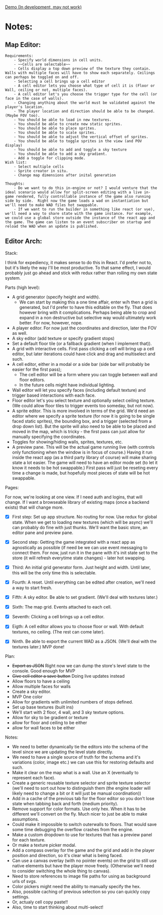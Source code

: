 [Demo (In development, may not work)](https://wonderful-dubinsky-e2d239.netlify.com/)

# Notes:

## Map Editor:
    Requirements:
        - Specify world dimensions in cell units.
        - ~~Cells are selectable~~
        - Cells display a top down preview of the texture they contain. Walls with multiple faces will have to show each separately. Ceilings can perhaps be toggled on and off.
        - Selecting a cell brings up a cell editor
        - A cell editor lets you choose what type of cell it is (Floor or Wall, ceiling or not, multiple faces).
        - A cell editor let's you choose the trigger type for the cell (or face in the case of walls).
        - Changing anything about the world must be validated against the player's location.
        - The player location and direction should be able to be changed. (Maybe FOV too).
        - You should be able to load in new textures.
        - You should be able to create new static sprites.
        - You should be able to place sprites.
        - You should be able to scale sprites.
        - You should be able to adjust the vertical offset of sprites.
        - You should be able to toggle sprites in the view (and POV display)
        - You should be able to add and toggle a sky texture
        - You should be able to add a sky gradient.
        - Add a toggle for clipping mode.
    Wish list:
        - Select multiple cells
        - Sprite creator in situ.
        - Change map dimensions after inital generation

    Thoughts:
        - Do we want to do this in-engine or not? I would venture that the ideal scenario would allow for split-screen editing with a live in-game rendered, fully controllable instance of the game also running side by side.  Right now the game loads a wad on instantiation but we'll need to make WAD files hot swappable.
        - If we want to run the builder in something like react (or vue), we'll need a way to share state with the game instance. For example, we could use a global store outside the instance of the react app and the game. The game can listen to an event subscriber on startup and reload the WAD when an update is published.

## Editor Arch:
Stack:

I think for expediency, it makes sense to do this in React. I'd prefer not to, but it's likely the way I'll be most productive. To that same effect, I would probably just go ahead and stick with redux rather than rolling my own state system.

Parts (high level):

- A grid generator (specify height and width). 
    - We can start by making this a one time affair, enter w/h then a grid is generated, but I'd prefer to have this editable on the fly. That does however bring with it complications. Perhaps being able to crop and expand in a non destructive but selective way would ultimately work better. For now, however, nope.
- A player editor. For now just the coordinates and direction, later the FOV as well.
- A sky editor (add texture or specify gradient stops)
- Set a default floor tile (or a fallback gradient (when I implement that)).
- A grid with interactive cells. First pass clicking a cell will bring up a cell editor, but later iterations could have click and drag and multiselect and such.
- A cell editor, either in a modal or a side bar (side bar will probably be easier for the first pass);
    - The cell editor will be a form where you can toggle between wall and floor editors. 
    - In the future cells might have individual lighting.
- Wall editor will let you specify faces (including default texture) and trigger based interactions with each face.
- Floor editor let's you select texture and optionally select ceiling texture.  (We could allow floor tiles to trigger events too someday, but not now).
- A sprite editor. This is more involved in terms of the grid. We'd need an editor where we specify a sprite texture (for now it is going to be single faced static sprites), the bounding box, and a trigger (selected from a drop down list). But the sprite will also need to be able to be placed and moved in the map, which is tricky - the first pass can just allow for manually specifying the coordinates. 
- Toggles for showing/hiding walls, sprites, textures, etc.
- A preview pane. This will be the actual game running live (with controls only functioning when the window is in focus of course.) Having it run inside the react app (as a third party library of course) will make sharing state a lot easier. The game will need to have an editor mode set (to let it know it needs to be hot swappable.) First pass will just be reseting every time a change is made, but hopefully most pieces of state will be hot swappable.

Pages:

For now, we're looking at one view. If I need auth and logins, that will change. If I want a browseable library of existing maps (once a backend exists) that will change more.

- [x] First step:
    Set up app structure. No routing for now. Use redux for global state. When we get to loading new textures (which will be async) we'll can probably do fine with just thunks.
    We'll want the basic store, an editor pane and preview pane.
- [x] Second step:
    Getting the game integrated with a react app as agnostically as possible (if need be we can use event messaging to connect them. For now, just run it in the pane with it's init state set to the store (it will refresh everytime state changes) - later hot swapping.
- [x] Third:
    An initial grid generator form. Just height and width. Until later, this will be the only time this is selectable.
- [x] Fourth:
    A reset. Until everything can be edited after creation, we'll need a way to start fresh.
- [x] Fifth:
    A sky editor. Be able to set gradient. (We'll deal with textures later.)
- [x] Sixth:
    The map grid. Events attached to each cell.
- [x] Seventh:
    Clicking a cell brings up a cell editor.
- [x] Eigth:
    A cell editor allows you to choose floor or wall. With default textures, no ceiling. (The rest can come later).
- [x] Ninth.
    Be able to export the current WAD as a JSON. (We'll deal with the textures later.)
MVP done!


Plan:
- ~~Export as JSON~~ Right now we can dump the store's level state to the console. Good enough for MVP
- ~~Give cell editor a save button~~ Doing live updates instead
- Allow floors to have a ceiling
- Allow multiple faces for walls
- Create a sky editor.
- MVP One color
- Allow for gradients with unlimited numbers of stops defined.
- Set up base textures (built ins)
- We'll start with 2 floor, 4 wall, and 3 sky texture options.
- Allow for sky to be gradient or texture
- allow for floor and ceiling to be either
- allow for wall faces to be either

Notes:
- We need to better dynamically tie the editors into the schema of the level since we are updating the level state directly.
- We need to have a single source of truth for the schema and it's variations (color, image etc.) we can use this for restoring defaults and such.
- Make it clear on the map what is a wall. Use an X (eventually to represent each face).
- Create a generic reusable texture selector and sprite texture selector (we'll need to sort out how to distinguish them (the engine loader will likely need to change a bit or it will just be manual coordination))
- Add in a cache of the previous tab for the floor editor so you don't lose state when tabbing back and forth (medium priority).
- Remove support for color formats. Use only hex. When it has to be different we'll convert on the fly. Much nicer to just be able to make assumptions.
- Could make it impossible to switch outerwalls to floors. That would save some time debugging the overflow crashes from the engine.
- Make a custom dropdown to use for textures that has a preview panel for each texture.
- Or make a texture picker modal.
- Add a compass overlay for the game and the grid and add in the player position and direction, so it's clear what is being faced.
- Can use a canvas overlay (with no pointer events) on the grid to still use native elements but have the player move freely. (Otherwise we'll need to consider switching the whole thing to canvas).
- Need to store references to image file paths for using as background urls of svgs.
- Color pickers might need the ability to manually specify the hex.
- Also, possible caching of previous selection so you can quickly copy settings.
- Or, actualy cell copy paste!!
- Also, time to start thinking about multi-select!